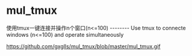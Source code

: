 # mul_tmux
使用tmux一键连接并操作n个窗口(n&lt;=100) -------- Use tmux to connecte  windows (n&lt;=100) and operate simultaneously

https://github.com/gxglls/mul_tmux/blob/master/mul_tmux.gif
